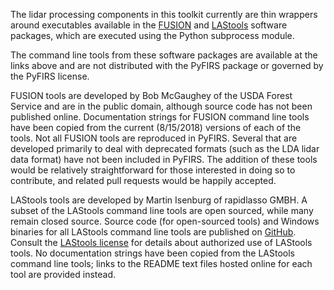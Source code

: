 The lidar processing components in this toolkit currently are thin wrappers around executables available in the [FUSION](http://forsys.cfr.washington.edu/fusion/fusionlatest.html) and [LAStools](https://rapidlasso.com/lastools/) software packages, which are executed using the Python subprocess module.

The command line tools from these software packages are available at the links above and are not distributed with the PyFIRS package or governed by the PyFIRS license.

FUSION tools are developed by Bob McGaughey of the USDA Forest Service and are in the public domain, although source code has not been published online. Documentation strings for FUSION command line tools have been copied from the current (8/15/2018) versions of each of the tools. Not all FUSION tools are reproduced in PyFIRS. Several that are developed primarily to deal with deprecated formats (such as the LDA lidar data format) have not been included in PyFIRS. The addition of these tools would be relatively straightforward for those interested in doing so to contribute, and related pull requests would be happily accepted.

LAStools tools are developed by Martin Isenburg of rapidlasso GMBH. A subset of the LAStools command line tools are open sourced, while many remain closed source. Source code (for open-sourced tools) and Windows binaries for all LAStools command line tools are published on [GitHub](https://github.com/LAStools/LAStools).  Consult the [LAStools license](https://github.com/LAStools?LAStools/blob/master/LICENSE.txt) for details about authorized use of LAStools tools. No documentation strings have been copied from the LAStools command line tools; links to the README text files hosted online for each tool are provided instead. 

